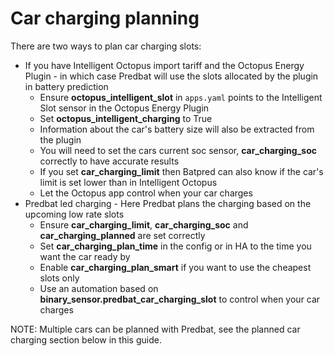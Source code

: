 # Car charging planning

There are two ways to plan car charging slots:

- If you have Intelligent Octopus import tariff and the Octopus Energy Plugin - in which case Predbat will use the slots allocated by the plugin in battery prediction
    - Ensure **octopus_intelligent_slot** in `apps.yaml` points to the Intelligent Slot sensor in the Octopus Energy Plugin
    - Set **octopus_intelligent_charging** to True
    - Information about the car's battery size will also be extracted from the plugin
    - You will need to set the cars current soc sensor, **car_charging_soc** correctly to have accurate results
    - If you set **car_charging_limit** then Batpred can also know if the car's limit is set lower than in Intelligent Octopus
    - Let the Octopus app control when your car charges
- Predbat led charging - Here Predbat plans the charging based on the upcoming low rate slots
    - Ensure **car_charging_limit**, **car_charging_soc** and **car_charging_planned** are set correctly
    - Set **car_charging_plan_time** in the config or in HA to the time you want the car ready by
    - Enable **car_charging_plan_smart** if you want to use the cheapest slots only
    - Use an automation based on **binary_sensor.predbat_car_charging_slot** to control when your car charges

NOTE: Multiple cars can be planned with Predbat, see the planned car charging section below in this guide.
